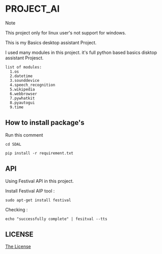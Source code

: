 # PROJECT_AI

> [!NOTE]  
> This project only for linux user's not support for windows.

This is my Basics desktop assistant Project.

I used many modules in this project. it's full python based basics disktop assistant Projesct.

```
list of modules:
  1.os
  2.datetime
  3.sounddevice
  4.speech_recognition
  5.wikipedia
  6.webbrowser
  7.pywhatkit
  8.pyautogui
  9.time
```

## How to install package's

Run this comment
```
cd SDAL
```

```
pip install -r requirement.txt
```

## API 

Using Festival API in this project.

Install Festival AIP tool :
```
sudo apt-get install festival
```
Checking :
```
echo "successfully complete" | fesitval --tts
```

## LICENSE

[The License](https://github.com/Nishanthnaa52/SDAL/blob/main/LICENSE.txt)
